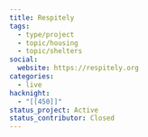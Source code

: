 ```yaml
---
title: Respitely
tags:
  - type/project
  - topic/housing
  - topic/shelters
social:
  website: https://respitely.org
categories:
  - live
hacknight:
  - "[[450]]"
status_project: Active
status_contributor: Closed
---
```

